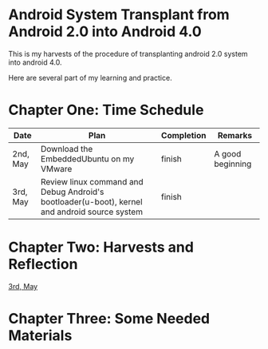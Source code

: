 # Android System Transplant from Android 2.0 into Android 4.0
This is my harvests of the procedure of transplanting android 2.0 system into android 4.0.

Here are several part of my learning and practice.

# Chapter One: Time Schedule
|Date | Plan | Completion | Remarks |
|---|---|---|---|
| 2nd, May | Download the EmbeddedUbuntu on my VMware | finish | A good beginning|
| 3rd, May | Review linux command and Debug Android's bootloader(u-boot), kernel and android source system | finish | |

# Chapter Two: Harvests and Reflection
[3rd, May](./harvests_and_reflections/3rdMay)                  

# Chapter Three: Some Needed Materials

